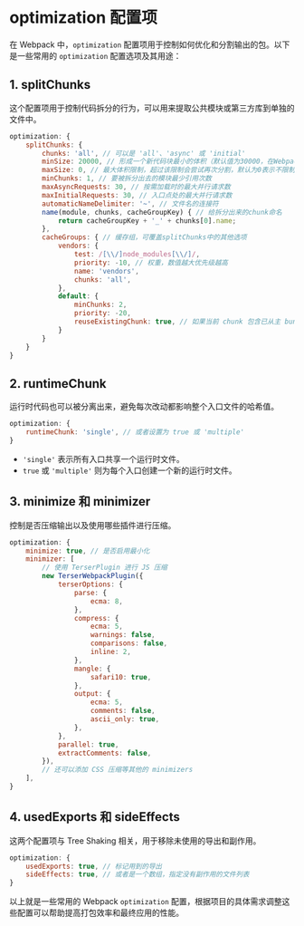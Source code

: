 # optimization 配置项

在 Webpack 中，`optimization` 配置项用于控制如何优化和分割输出的包。以下是一些常用的 `optimization` 配置选项及其用途：

## 1. splitChunks

这个配置项用于控制代码拆分的行为，可以用来提取公共模块或第三方库到单独的文件中。

```javascript
optimization: {
    splitChunks: {
        chunks: 'all', // 可以是 'all'、'async' 或 'initial'
        minSize: 20000, // 形成一个新代码块最小的体积（默认值为30000，在Webpack 5中）
        maxSize: 0, // 最大体积限制，超过该限制会尝试再次分割，默认为0表示不限制
        minChunks: 1, // 要被拆分出去的模块最少引用次数
        maxAsyncRequests: 30, // 按需加载时的最大并行请求数
        maxInitialRequests: 30, // 入口点处的最大并行请求数
        automaticNameDelimiter: '~', // 文件名的连接符
        name(module, chunks, cacheGroupKey) { // 给拆分出来的chunk命名
            return cacheGroupKey + '_' + chunks[0].name;
        },
        cacheGroups: { // 缓存组，可覆盖splitChunks中的其他选项
            vendors: {
                test: /[\\/]node_modules[\\/]/,
                priority: -10, // 权重，数值越大优先级越高
                name: 'vendors',
                chunks: 'all',
            },
            default: {
                minChunks: 2,
                priority: -20,
                reuseExistingChunk: true, // 如果当前 chunk 包含已从主 bundle 中拆分出的模块，则它将被重用，而不是生成新的模块
            }
        }
    }
}
```

## 2. runtimeChunk

运行时代码也可以被分离出来，避免每次改动都影响整个入口文件的哈希值。

```javascript
optimization: {
    runtimeChunk: 'single', // 或者设置为 true 或 'multiple'
}
```

- `'single'` 表示所有入口共享一个运行时文件。
- `true` 或 `'multiple'` 则为每个入口创建一个新的运行时文件。

## 3. minimize 和 minimizer

控制是否压缩输出以及使用哪些插件进行压缩。

```javascript
optimization: {
    minimize: true, // 是否启用最小化
    minimizer: [
        // 使用 TerserPlugin 进行 JS 压缩
        new TerserWebpackPlugin({
            terserOptions: {
                parse: {
                    ecma: 8,
                },
                compress: {
                    ecma: 5,
                    warnings: false,
                    comparisons: false,
                    inline: 2,
                },
                mangle: {
                    safari10: true,
                },
                output: {
                    ecma: 5,
                    comments: false,
                    ascii_only: true,
                },
            },
            parallel: true,
            extractComments: false,
        }),
        // 还可以添加 CSS 压缩等其他的 minimizers
    ],
}
```

## 4. usedExports 和 sideEffects

这两个配置项与 Tree Shaking 相关，用于移除未使用的导出和副作用。

```javascript
optimization: {
    usedExports: true, // 标记用到的导出
    sideEffects: true, // 或者是一个数组，指定没有副作用的文件列表
}
```

以上就是一些常用的 Webpack `optimization` 配置，根据项目的具体需求调整这些配置可以帮助提高打包效率和最终应用的性能。
